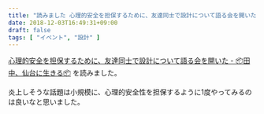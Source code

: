 ```yaml
---
title: "読みました 心理的安全を担保するために、友達同士で設計について語る会を開いた"
date: 2018-12-03T16:49:31+09:00
draft: false
tags: [ "イベント", "設計" ]
---
```


[心理的安全を担保するために、友達同士で設計について語る会を開いた - 📦田中、仙台に生きる📦](http://tanakalivesinsendai.hatenablog.com/entry/2018/12/02/002931) を読みました。

炎上しそうな話題は小規模に、心理的安全性を担保するように1度やってみるのは良いなと思いました。